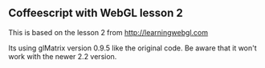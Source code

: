 ## Coffeescript with WebGL lesson 2
This is based on the lesson 2 from http://learningwebgl.com

Its using glMatrix version 0.9.5 like the original code. Be aware that it won't work with the newer 2.2 version. 